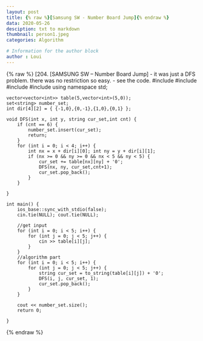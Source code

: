 ```yaml
---
layout: post
title: {% raw %}[Samsung SW - Number Board Jump]{% endraw %}
data: 2020-05-26
desciption: txt to markdown
thumbnail: person1.jpeg
categories: Algorithm

# Information for the author block
author : Loui
---
```


{% raw %}
	﻿[204. [SAMSUNG SW – Number Board Jump]
	- it was just a DFS problem. there was no restriction so easy.
	- see the code.
	#include<iostream>
	#include<vector>
	#include<set>
	#include<string>
	using namespace std;
	
	vector<vector<int>> table(5,vector<int>(5,0));
	set<string> number_set;
	int dir[4][2] = { {-1,0},{0,-1},{1,0},{0,1} };
	
	void DFS(int x, int y, string cur_set,int cnt) {
		if (cnt == 6) {
			number_set.insert(cur_set);
			return;
		}
		for (int i = 0; i < 4; i++) {
			int nx = x + dir[i][0]; int ny = y + dir[i][1];
			if (nx >= 0 && ny >= 0 && nx < 5 && ny < 5) {
				cur_set += table[nx][ny] + '0';
				DFS(nx, ny, cur_set,cnt+1);
				cur_set.pop_back();
			}
		}
	
	}
	
	int main() {
		ios_base::sync_with_stdio(false);
		cin.tie(NULL); cout.tie(NULL);
	
		//get input
		for (int i = 0; i < 5; i++) {
			for (int j = 0; j < 5; j++) {
				cin >> table[i][j];
			}
		}
		//algorithm part
		for (int i = 0; i < 5; i++) {
			for (int j = 0; j < 5; j++) {
				string cur_set = to_string(table[i][j]) + '0';
				DFS(i, j, cur_set, 1);
				cur_set.pop_back();
			}
		}
	
		cout << number_set.size();
		return 0;
	
	}
	
{% endraw %}
